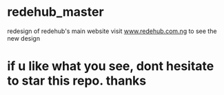 # redehub_master
redesign of redehub's main website
visit www.redehub.com.ng to see the new design

# if u like what you see, dont hesitate to star this repo. thanks
